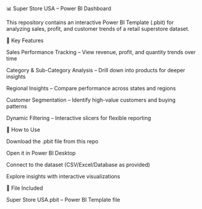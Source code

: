 📊 Super Store USA – Power BI Dashboard

This repository contains an interactive Power BI Template (.pbit) for analyzing sales, profit, and customer trends of a retail superstore dataset.

🔑 Key Features

Sales Performance Tracking – View revenue, profit, and quantity trends over time

Category & Sub-Category Analysis – Drill down into products for deeper insights

Regional Insights – Compare performance across states and regions

Customer Segmentation – Identify high-value customers and buying patterns

Dynamic Filtering – Interactive slicers for flexible reporting

🚀 How to Use

Download the .pbit file from this repo

Open it in Power BI Desktop

Connect to the dataset (CSV/Excel/Database as provided)

Explore insights with interactive visualizations

📂 File Included

Super Store USA.pbit – Power BI Template file
